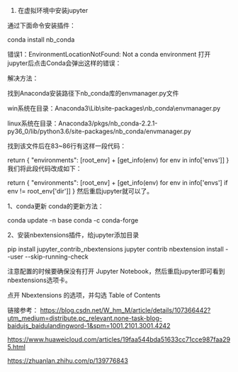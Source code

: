 1. 在虚拟环境中安装jupyter

通过下面命令安装插件：

conda install nb_conda

错误1：EnvironmentLocationNotFound: Not a conda environment
打开jupyter后点击Conda会弹出这样的错误：


解决方法：

找到Anaconda安装路径下nb_conda库的envmanager.py文件

win系统在目录：Anaconda3\Lib\site-packages\nb_conda\envmanager.py

linux系统在目录：Anaconda3/pkgs/nb_conda-2.2.1-py36_0/lib/python3.6/site-packages/nb_conda/envmanager.py

找到该文件后在83~86行有这样一段代码：

return {
            "environments": [root_env] + [get_info(env)
                                          for env in info['envs']]
        }
我们将此段代码改成如下：

return {
            "environments": [root_env] + [get_info(env) for env in info['envs'] if env != root_env['dir']]
        }
然后重启jupyter就可以了。


1、conda更新
conda的更新方法：

conda update -n base conda -c conda-forge


2、安装nbextensions插件，给jupyter添加目录

pip install jupyter_contrib_nbextensions
jupyter contrib nbextension install --user --skip-running-check

注意配置的时候要确保没有打开 Jupyter Notebook，然后重启jupyter即可看到nbextensions选项卡。


点开 Nbextensions 的选项，并勾选 Table of Contents


链接参考：
https://blog.csdn.net/W_hm_M/article/details/107366442?utm_medium=distribute.pc_relevant.none-task-blog-baidujs_baidulandingword-1&spm=1001.2101.3001.4242

https://www.huaweicloud.com/articles/19faa544bda51633cc71cce987faa295.html

https://zhuanlan.zhihu.com/p/139776843


